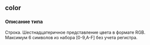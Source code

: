 
## color

### Описание типа
Строка. Шестнадцатеричное представление цвета в формате RGB. Максимум 6 символов из набора [0-9,A-F] без учета регистра.
